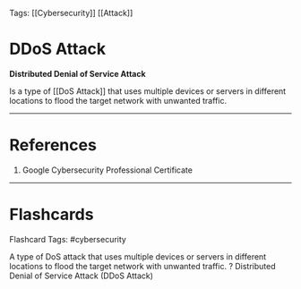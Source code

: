 Tags: [[Cybersecurity]] [[Attack]]
# DDoS Attack

**Distributed Denial of Service Attack**

Is a type of [[DoS Attack]] that uses multiple devices or servers in different locations to flood the target network with unwanted traffic.

---
# References

1. Google Cybersecurity Professional Certificate

---
# Flashcards

Flashcard Tags: #cybersecurity 

A type of DoS attack that uses multiple devices or servers in different locations to flood the target network with unwanted traffic.
?
Distributed Denial of Service Attack (DDoS Attack)